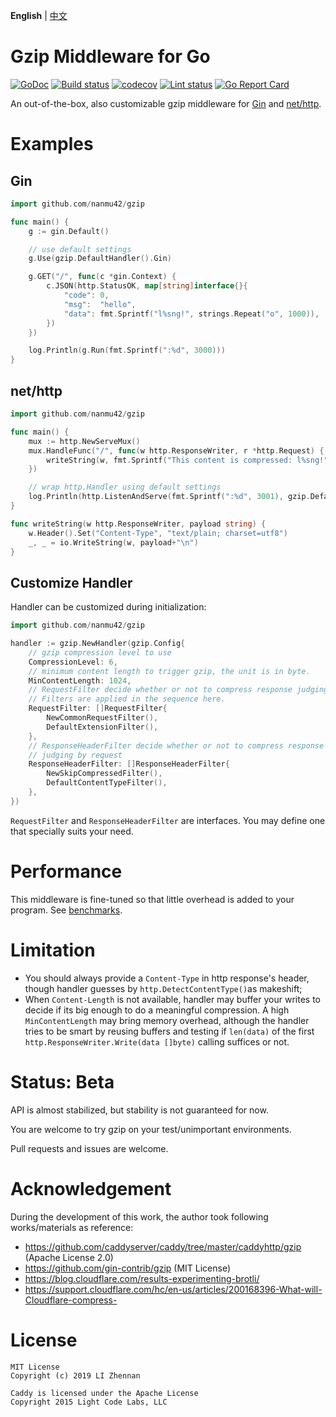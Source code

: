 **English** | [中文](https://github.com/nanmu42/gzip/blob/master/README.Chinese.md)

# Gzip Middleware for Go

[![GoDoc](https://godoc.org/github.com/nanmu42/gzip?status.svg)](https://godoc.org/github.com/nanmu42/gzip)
[![Build status](https://github.com/nanmu42/gzip/workflows/build/badge.svg)](https://github.com/nanmu42/gzip/actions)
[![codecov](https://codecov.io/gh/nanmu42/gzip/branch/master/graph/badge.svg)](https://codecov.io/gh/nanmu42/gzip)
[![Lint status](https://github.com/nanmu42/gzip/workflows/golangci-lint/badge.svg)](https://github.com/nanmu42/gzip/actions)
[![Go Report Card](https://goreportcard.com/badge/github.com/nanmu42/gzip)](https://goreportcard.com/report/github.com/nanmu42/gzip)

An out-of-the-box, also customizable gzip middleware for [Gin](https://github.com/gin-gonic/gin) and [net/http](https://golang.org/pkg/net/http/).

# Examples

## Gin

```go
import github.com/nanmu42/gzip

func main() {
	g := gin.Default()

    // use default settings
	g.Use(gzip.DefaultHandler().Gin)

	g.GET("/", func(c *gin.Context) {
		c.JSON(http.StatusOK, map[string]interface{}{
			"code": 0,
			"msg":  "hello",
			"data": fmt.Sprintf("l%sng!", strings.Repeat("o", 1000)),
		})
	})

	log.Println(g.Run(fmt.Sprintf(":%d", 3000)))
}
```

## net/http

```go
import github.com/nanmu42/gzip

func main() {
	mux := http.NewServeMux()
	mux.HandleFunc("/", func(w http.ResponseWriter, r *http.Request) {
		writeString(w, fmt.Sprintf("This content is compressed: l%sng!", strings.Repeat("o", 1000)))
	})

    // wrap http.Handler using default settings
	log.Println(http.ListenAndServe(fmt.Sprintf(":%d", 3001), gzip.DefaultHandler().WrapHandler(mux)))
}

func writeString(w http.ResponseWriter, payload string) {
	w.Header().Set("Content-Type", "text/plain; charset=utf8")
	_, _ = io.WriteString(w, payload+"\n")
}
```

## Customize Handler

Handler can be customized during initialization:

```go
import github.com/nanmu42/gzip

handler := gzip.NewHandler(gzip.Config{
    // gzip compression level to use
	CompressionLevel: 6,
    // minimum content length to trigger gzip, the unit is in byte.
	MinContentLength: 1024,
    // RequestFilter decide whether or not to compress response judging by request.
    // Filters are applied in the sequence here.
	RequestFilter: []RequestFilter{
	    NewCommonRequestFilter(),
	    DefaultExtensionFilter(),
	},
    // ResponseHeaderFilter decide whether or not to compress response
    // judging by request
	ResponseHeaderFilter: []ResponseHeaderFilter{
		NewSkipCompressedFilter(),
		DefaultContentTypeFilter(),
	},
})
```

`RequestFilter` and `ResponseHeaderFilter` are interfaces.
You may define one that specially suits your need.

# Performance

This middleware is fine-tuned so that little overhead is added to your program. See [benchmarks](https://github.com/nanmu42/gzip/blob/master/docs/benchmarks.md).

# Limitation

* You should always provide a `Content-Type` in http response's header, though handler guesses by `http.DetectContentType()`as makeshift;
* When `Content-Length` is not available, handler may buffer your writes to decide if its big enough to do a meaningful compression. A high `MinContentLength` may bring memory overhead, although the handler tries to be smart by reusing buffers and testing if `len(data)` of the first `http.ResponseWriter.Write(data []byte)` calling suffices or not.

# Status: Beta

API is almost stabilized, but stability is not guaranteed for now.

You are welcome to try gzip on your test/unimportant environments.

Pull requests and issues are welcome.

# Acknowledgement

During the development of this work, the author took following works/materials as reference:

* https://github.com/caddyserver/caddy/tree/master/caddyhttp/gzip (Apache License 2.0)
* https://github.com/gin-contrib/gzip (MIT License)
* https://blog.cloudflare.com/results-experimenting-brotli/
* https://support.cloudflare.com/hc/en-us/articles/200168396-What-will-Cloudflare-compress-

# License

```
MIT License
Copyright (c) 2019 LI Zhennan

Caddy is licensed under the Apache License
Copyright 2015 Light Code Labs, LLC
```